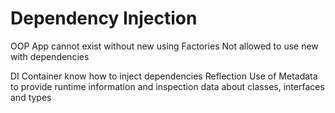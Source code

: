 # Dependency Injection

OOP App cannot exist without new
using Factories
Not allowed to use new with dependencies

DI Container know how to inject dependencies
Reflection Use of Metadata to provide runtime information and inspection data
about classes, interfaces and types
